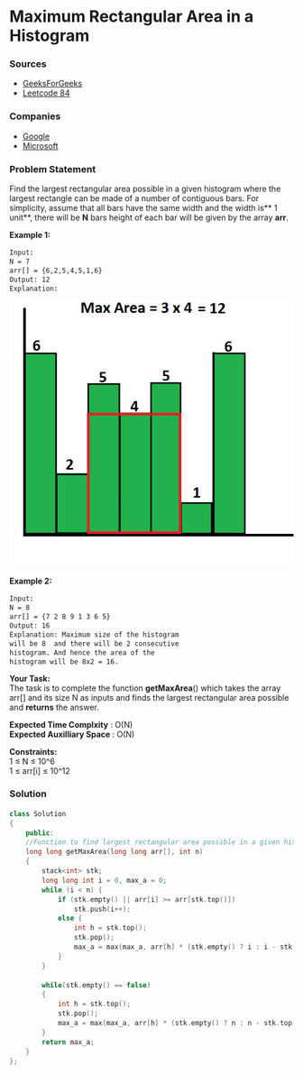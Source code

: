 # Maximum Rectangular Area in a Histogram

### Sources

* [GeeksForGeeks](https://practice.geeksforgeeks.org/problems/maximum-rectangular-area-in-a-histogram-1587115620/1#)
* [Leetcode 84](https://leetcode.com/problems/largest-rectangle-in-histogram/)

### Companies

* [Google](../../company-based-lists/google.md)
* [Microsoft](../../company-based-lists/microsoft.md)

### Problem Statement

Find the largest rectangular area possible in a given histogram where the largest rectangle can be made of a number of contiguous bars. For simplicity, assume that all bars have the same width and the width is** 1 unit**, there will be **N** bars height of each bar will be given by the array **arr**.

**Example 1:**

```
Input:
N = 7
arr[] = {6,2,5,4,5,1,6}
Output: 12
Explanation: 

```

![](<../../.gitbook/assets/image (56) (1).png>)

**Example 2:**

```
Input:
N = 8
arr[] = {7 2 8 9 1 3 6 5}
Output: 16
Explanation: Maximum size of the histogram 
will be 8  and there will be 2 consecutive 
histogram. And hence the area of the 
histogram will be 8x2 = 16.
```

**Your Task:**\
The task is to complete the function **getMaxArea**() which takes the array arr\[] and its size N as inputs and finds the largest rectangular area possible and **returns** the answer.

**Expected Time Complxity** : O(N)\
**Expected Auxilliary Space** : O(N)

**Constraints:**\
1 ≤ N ≤ 10^6\
1 ≤ arr\[i] ≤ 10^12

### **Solution**

```cpp
class Solution
{
    public:
    //Function to find largest rectangular area possible in a given histogram.
    long long getMaxArea(long long arr[], int n)
    {
        stack<int> stk;
        long long int i = 0, max_a = 0;
        while (i < n) {
            if (stk.empty() || arr[i] >= arr[stk.top()]) 
                stk.push(i++);
            else {
                int h = stk.top();
                stk.pop();
                max_a = max(max_a, arr[h] * (stk.empty() ? i : i - stk.top() - 1));
            }
        }
        
        while(stk.empty() == false)
        {
            int h = stk.top();
            stk.pop();
            max_a = max(max_a, arr[h] * (stk.empty() ? n : n - stk.top() - 1));           
        }
        return max_a;       
    }
};
```

